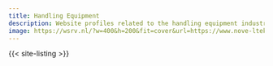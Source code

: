 ```yaml
---
title: Handling Equipment
description: Website profiles related to the handling equipment industry.
image: https://wsrv.nl/?w=400&h=200&fit=cover&url=https://www.nove-ltek.com/img/product/pro/electric-pallet-trucks-01-B.jpg
---
```


{{< site-listing >}}